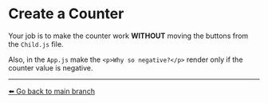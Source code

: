 # Create a Counter

Your job is to make the counter work **WITHOUT** moving the buttons from the `Child.js` file.

Also, in the `App.js` make the `<p>Why so negative?</p>` render only if the counter value is negative.

---

[:arrow_left: Go back to main branch](https://gitlab.com/ottr1/coding-challenges/react-assessment/-/tree/main#getting-started)
